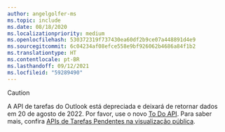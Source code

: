 ```yaml
---
author: angelgolfer-ms
ms.topic: include
ms.date: 08/18/2020
ms.localizationpriority: medium
ms.openlocfilehash: 530372319f737430ea60df2b9ce07a448891d4e9
ms.sourcegitcommit: 6c04234af08efce558e9bf926062b4686a84f1b2
ms.translationtype: HT
ms.contentlocale: pt-BR
ms.lasthandoff: 09/12/2021
ms.locfileid: "59289490"
---
```

<!-- markdownlint-disable MD041-->

> [!CAUTION]
> A API de tarefas do Outlook está depreciada e deixará de retornar dados em 20 de agosto de 2022. Por favor, use o novo [To Do API](/graph/api/resources/todo-overview). Para saber mais, confira [APIs de Tarefas Pendentes na visualização pública](https://developer.microsoft.com/graph/blogs/the-new-improved-microsoft-graph-to-do-apis-are-now-in-public-preview/).
